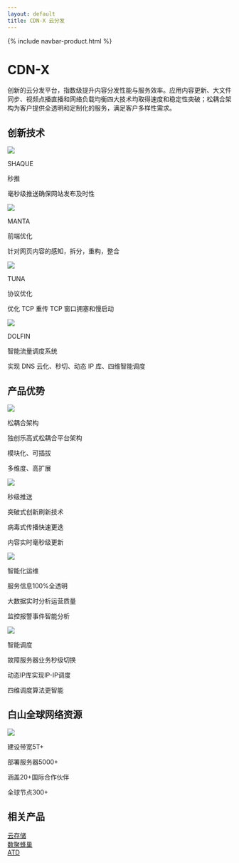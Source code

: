 ```yaml
---
layout: default
title: CDN-X 云分发
---
```


{% include navbar-product.html %}
<div class="cdn-banner technology-banner">
    <div class="technology-banner-info">
        <h1>CDN-X</h1>
        <p>创新的云分发平台，指数级提升内容分发性能与服务效率。应用内容更新、大文件同步、视频点播直播和网络负载均衡四大技术均取得速度和稳定性突破；松耦合架构为客户提供全透明和定制化的服务，满足客户多样性需求。</p>
    </div>
</div>
<div class="cdn-technology container">
    <h2 class="cdn-technology-title">创新技术</h2>
    <div class="col-lg-3 cdn-technology-item">
        <img src="{{ site.baseurl }}/public/image/index/test.png">
        <p class="cdn-technology-item-title">SHAQUE</p>
        <p class="cdn-technology-item-title">秒推</p>
        <p class="cdn-technology-item-info">毫秒级推送确保网站发布及时性</p>
    </div>
    <div class="col-lg-3 cdn-technology-item">
        <img src="{{ site.baseurl }}/public/image/index/test.png">
        <p class="cdn-technology-item-title">MANTA</p>
        <p class="cdn-technology-item-title">前端优化</p>
        <p class="cdn-technology-item-info">针对网页内容的感知，拆分，重构，整合</p>
    </div>
    <div class="col-lg-3 cdn-technology-item">
        <img src="{{ site.baseurl }}/public/image/index/test.png">
        <p class="cdn-technology-item-title">TUNA</p>
        <p class="cdn-technology-item-title">协议优化</p>
        <p class="cdn-technology-item-info">优化 TCP 重传 TCP 窗口拥塞和慢启动</p>
    </div>
    <div class="col-lg-3 cdn-technology-item">
        <img src="{{ site.baseurl }}/public/image/index/test.png">
        <p class="cdn-technology-item-title">DOLFIN</p>
        <p class="cdn-technology-item-title">智能流量调度系统</p>
        <p class="cdn-technology-item-info">实现 DNS 云化、秒切、动态 IP 库、四维智能调度</p>
    </div>
</div>
<div class="product-technology-advantage container">
    <h2 class="product-technology-advantage-title">产品优势</h2>
    <div class="col-lg-3 product-technology-advantage-item">
        <div class="product-technology-advantage-item-imgbox"><img src="{{ site.baseurl }}/public/image/cdn/cdn-advantage-1.png"></div>
        <p class="product-technology-advantage-item-title">松耦合架构</p>
        <p class="product-technology-advantage-item-info">独创乐高式松耦合平台架构</p>
        <p class="product-technology-advantage-item-info">模块化、可插拔</p>
        <p class="product-technology-advantage-item-info">多维度、高扩展</p>
    </div>
    <div class="col-lg-3 product-technology-advantage-item">
        <div class="product-technology-advantage-item-imgbox"><img src="{{ site.baseurl }}/public/image/cdn/cdn-advantage-2.png"></div>
        <p class="product-technology-advantage-item-title">秒级推送</p>
        <p class="product-technology-advantage-item-info">突破式创新刷新技术</p>
        <p class="product-technology-advantage-item-info">病毒式传播快速更迭</p>
        <p class="product-technology-advantage-item-info">内容实时毫秒级更新</p>
    </div>
    <div class="col-lg-3 product-technology-advantage-item">
        <div class="product-technology-advantage-item-imgbox"><img src="{{ site.baseurl }}/public/image/cdn/cdn-advantage-3.png"></div>
        <p class="product-technology-advantage-item-title">智能化运维</p>
        <p class="product-technology-advantage-item-info">服务信息100%全透明</p>
        <p class="product-technology-advantage-item-info">大数据实时分析运营质量</p>
        <p class="product-technology-advantage-item-info">监控报警事件智能分析</p>
    </div>
    <div class="col-lg-3 product-technology-advantage-item">
        <div class="product-technology-advantage-item-imgbox"><img src="{{ site.baseurl }}/public/image/cdn/cdn-advantage-4.png"></div>
        <p class="product-technology-advantage-item-title">智能调度</p>
        <p class="product-technology-advantage-item-info">故障服务器业务秒级切换</p>
        <p class="product-technology-advantage-item-info">动态IP库实现IP-IP调度</p>
        <p class="product-technology-advantage-item-info">四维调度算法更智能</p>
    </div>
</div>
<div class="cdn-network-resource container">
    <h2>白山全球网络资源</h2>
    <img src="{{ site.baseurl }}/public/image/index/product_CDN.png">
    <p class="col-lg-3">建设带宽5T+</p>
    <p class="col-lg-3">部署服务器5000+</p>
    <p class="col-lg-3">涵盖20+国际合作伙伴</p>
    <p class="col-lg-3">全球节点300+</p>
</div>
<div class="relative-product container">
    <h2 class="relative-product-title">相关产品</h2>
    <div class="col-lg-4"><a href="{{ site.baseurl }}{% post_url 2018-04-08-technology-cwn-x %}" class="relative-product-cwn">云存储</a></div>
    <div class="col-lg-4"><a href="{{ site.baseurl }}{% post_url 2018-04-08-technology-fengchao %}" class="relative-product-shujufengchao">数聚蜂巢</a></div>
    <div class="col-lg-4"><a href="{{ site.baseurl }}{% post_url 2018-04-08-technology-atd %}" class="relative-product-atd">ATD</a></div>
</div>
<div class="clean"></div>
